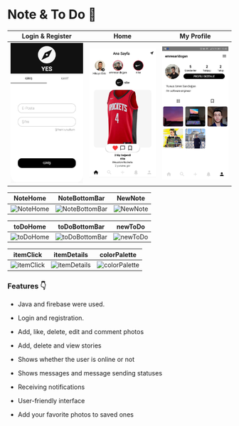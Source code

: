 # Note & To Do :call_me_hand:

Login & Register | Home | My Profile | 
 -----| ----------- | ------
![Login Screen](https://github.com/Emresaridogan/chattab/blob/master/app/img/login.jpeg)| ![Home Page](https://github.com/Emresaridogan/chattab/blob/master/app/img/homepage.jpeg) | ![My Profile Page](https://github.com/Emresaridogan/chattab/blob/master/app/img/myprofile.jpeg) | ![Others Profile](https://github.com/Emresaridogan/chattab/blob/master/app/img/othersprofile.jpeg)

NoteHome | NoteBottomBar | NewNote
 -----| ----------- | ------
![NoteHome](https://github.com/Emresaridogan/Note-To-Do-App/blob/master/img/noteHome.jpg)| ![NoteBottomBar](https://github.com/Emresaridogan/Note-To-Do-App/blob/master/img/noteBottom.jpg) | ![NewNote](https://github.com/Emresaridogan/Note-To-Do-App/blob/master/img/newNote.jpg)

toDoHome | toDoBottomBar | newToDo
 -----| ----------- | ------
![toDoHome](https://github.com/Emresaridogan/Note-To-Do-App/blob/master/img/ToDoHome.jpg)| ![toDoBottomBar](https://github.com/Emresaridogan/Note-To-Do-App/blob/master/img/todoBottom.jpg) | ![newToDo](https://github.com/Emresaridogan/Note-To-Do-App/blob/master/img/newToDo.jpg)

itemClick | itemDetails | colorPalette
 -----| ----------- | ------
![itemClick](https://github.com/Emresaridogan/chattab/app/img/itemClick.jpg)| ![itemDetails](https://github.com/Emresaridogan/Note-To-Do-App/blob/master/img/details.jpg) | ![colorPalette](https://github.com/Emresaridogan/Note-To-Do-App/blob/master/img/colors.jpg)

### Features :point_down:

- Java and firebase were used.

- Login and registration.
- Add, like, delete, edit and comment photos
- Add, delete and view stories
- Shows whether the user is online or not
- Shows messages and message sending statuses
- Receiving notifications
- User-friendly interface
- Add your favorite photos to saved ones


